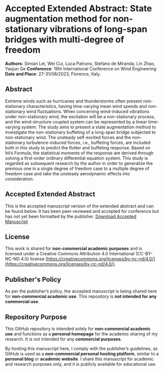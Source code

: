# Accepted Extended Abstract: State augmentation method for non-stationary vibrations of long-span bridges with multi-degree of freedom

**Authors**: Simian Lei, Wei Cui, Luca Patruno, Stefano de Miranda, Lin Zhao, Yaojun Ge
**Conference**: 16th International Conference on Wind Engineering
**Date and Place**: 27-31/08/2023, Florence, Italy.

## Abstract
Extreme winds such as hurricanes and thunderstorms often present non-stationary characteristics, having time-varying mean wind speeds and non-stationary wind fluctuations. When concerning wind-induced vibrations under non-stationary wind, the excitation will be a non-stationary process, and the wind-structure coupled system can be represented by a linear time-varying system. The study aims to present a state augmentation method to investigate the non-stationary buffeting of a long-span bridge subjected to non-stationary wind. The unsteady self-excited forces and the non-stationary turbulence-induced forces, i.e., buffeting forces, are included both in this study to predict the flutter and buffeting response. Based on Itô’s Formula, the statistical moments of the response are derived through solving a first-order ordinary differential equation system. This study is regarded as subsequent research by the author in order to generalize the previous one in a single degree of freedom case to a multiple degree of freedom case and take the unsteady aerodynamic effects into consideration.

## Accepted Extended Abstract
This is the accepted manuscript version of the extended abstract and can be found below. It has been peer-reviewed and accepted for conference but has not yet been formatted by the publisher.
[Download Accepted Manuscript](2023ICWE.pdf)

## License
This work is shared for **non-commercial academic purposes** and is licensed under a Creative Commons Attribution 4.0 International (CC-BY-NC-ND 4.0) license [https://creativecommons.org/licenses/by-nc-nd/4.0/](https://creativecommons.org/licenses/by-nc-nd/4.0/).

## Publisher's Policy
As per the publisher’s policy, the accepted manuscript is being shared here for **non-commercial academic use**. This repository is **not intended for any commercial use**.

## Repository Purpose
This GitHub repository is intended solely for **non-commercial academic use** and functions as a **personal homepage** for the academic sharing of my research. It is not intended for any **commercial purposes**.

By hosting this manuscript here, I comply with the publisher’s guidelines, as GitHub is used as a **non-commercial personal hosting platform**, similar to a **personal blog** or **academic website**. I share this manuscript for academic and research purposes only, and it is publicly available for educational use.


